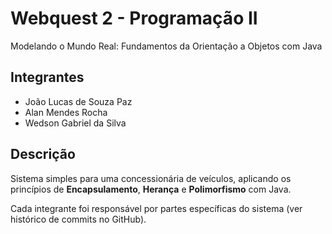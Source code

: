 # Webquest 2 - Programação II
Modelando o Mundo Real: Fundamentos da Orientação a Objetos com Java

## Integrantes
- João Lucas de Souza Paz
- Alan Mendes Rocha
- Wedson Gabriel da Silva

## Descrição
Sistema simples para uma concessionária de veículos, aplicando os princípios de **Encapsulamento**, **Herança** e **Polimorfismo** com Java.

Cada integrante foi responsável por partes específicas do sistema (ver histórico de commits no GitHub).
